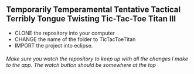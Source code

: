 ## Temporarily Temperamental Tentative Tactical Terribly Tongue Twisting Tic-Tac-Toe Titan III

-	CLONE the repository into your computer
-	CHANGE the name of the folder to TicTacToeTitan
-	IMPORT the project into eclipse.

###### Make sure you watch the repository to keep up with all the changes I make to the app. The watch button should be somewhere at the top
